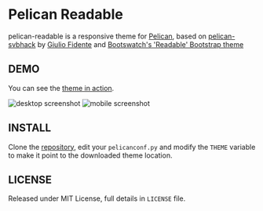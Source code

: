 # Pelican Readable

pelican-readable is a responsive theme for [Pelican](http://getpelican.com), based on 
[pelican-svbhack](https://github.com/gfidente/pelican-svbhack) by 
[Giulio Fidente](https://github.com/gfidente) and 
[Bootswatch's 'Readable' Bootstrap theme](https://bootswatch.com/readable/)

## DEMO

You can see the [theme in action](http://janithl.github.io).

![desktop screenshot](https://raw.github.com/janithl/pelican-readable/master/screenshot-1600.png)
![mobile screenshot](https://raw.github.com/janithl/pelican-readable/master/screenshot-360.png)

## INSTALL

Clone the [repository](https://github.com/janithl/pelican-readable), 
edit your `pelicanconf.py` and modify the `THEME` variable to make it point 
to the downloaded theme location.

## LICENSE

Released under MIT License, full details in `LICENSE` file.
